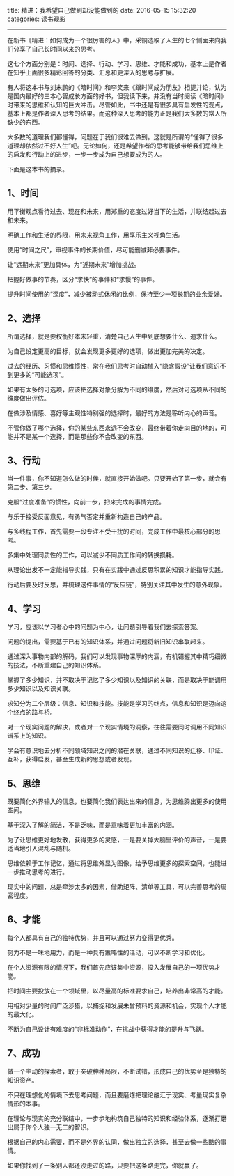 title: 精进：我希望自己做到却没能做到的
date: 2016-05-15 15:32:20
categories: 读书观影

---

在新书《精进：如何成为一个很厉害的人》中，采铜选取了人生的七个侧面来向我们分享了自己长时间以来的思考。

<!--more-->

这七个方面分别是：时间、选择、行动、学习、思维、才能和成功，基本上是作者在知乎上面很多精彩回答的分类、汇总和更深入的思考与扩展。

有人将这本书与刘末鹏的《暗时间》和李笑来《跟时间成为朋友》相提并论，认为是国内最好的三本心智成长方面的好书，但我读下来，并没有当时阅读《暗时间》时带来的思维和认知的巨大冲击。尽管如此，书中还是有很多具有启发性的观点，基本上都是作者深入思考的结果。而这种深入思考的能力正是我们大多数的常人所缺少的东西。

大多数的道理我们都懂得，问题在于我们很难去做到。这就是所谓的“懂得了很多道理却依然过不好人生”吧。无论如何，还是希望作者的思考能够带给我们思维上的启发和行动上的进步，一步一步成为自己想要成为的人。

下面是这本书的摘录。

## 1、时间

用平衡观点看待过去、现在和未来，用郑重的态度过好当下的生活，并联结起过去和未来。

明确工作和生活的界限，用未来视角工作，用享乐主义视角生活。

使用“时间之尺”，审视事件的长期价值，尽可能删减非必要事件。

让“远期未来”更加具体，为“近期未来”增加挑战。

把握好做事的节奏，区分“求快”的事件和“求慢”的事件。

提升时间使用的“深度”，减少被动式休闲的比例，保持至少一项长期的业余爱好。

## 2、选择

所谓选择，就是要权衡好本末轻重，清楚自己人生中到底想要什么、追求什么。

为自己设定更高的目标，就会发现更多更好的选项，做出更加完美的决定。

过去的经历、习惯和思维惯性，常在我们思考时自动植入“隐含假设”让我们意识不到更多的“可能选项”。

如果有太多的可选项，应该把选择对象分解为不同的维度，然后对可选项从不同的维度做出评估。

在做涉及情感、喜好等主观性特别强的选择时，最好的方法是聆听内心的声音。

不管你做了哪个选择，你的某些东西永远不会改变，最终带着你走向目的地的，可能并不是某一个选择，而是那些你不会改变的东西。

## 3、行动

当一件事，你不知道怎么做的时候，就直接开始做吧。只要开始了第一步，就会有第二步、第三步。

克服“过度准备”的惯性，向前一步，把来完成的事情完成。

与乐于接受反面意见，有勇气否定并重新构造自己的产品。

与多线程工作，首先需要一段专注不受干扰的时间，完成工作中最核心部分的思考。

多集中处理同质性的工作，可以减少不同质工作间的转换损耗。

从理论出发不一定能指导实践，只有在实践中通过反思积累的知识才能指导实践。

行动后要及时反思，并梳理这件事情的“反应链”，特别关注其中发生的意外现象。

## 4、学习

学习，应该以学习者心中的问题为中心，让问题引导着我们去探索答案。

问题的提出，需要基于已有的知识体系，并通过问题将新旧知识串联起来。

通过深入事物内部的解码，我们可以发现事物深厚的内涵，有机镱握其中精巧细微的技法，不断重建自己的知识体系。

掌握了多少知识，并不取决于记忆了多少知识以及知识的关联，而是取决于能调用多少知识以及知识关联。

求知分为二个层级：信息、知识和技能。技能是学习的终点，信息和知识是迈向这个终点的路与桥。

对一个现实问题的解决，或者对一个现实情境的洞察，往往需要同时调用不同知识谱系上的知识。

学会有意识地去分析不同领域知识之间的潜在关联，通过不同知识的迁移、印证、互补，获得启发，甚至生成新的思想或者发现。

## 5、思维

既要简化外界输入的信息，也要简化我们表达出来的信息，为思维腾出更多的使用空间。

基于深入了解的简洁，不是乏味，而是意味着更加丰富的内涵。

为了让思维更好地发散，获得更多的灵感，一是要关掉大脑里评价的声音，一是要适当地引入混乱与随机。

思维依赖于工作记忆，通过将思维外显为图像，给予思维更多的探索空间，也能进一步推动思考的进行。

现实中的问题，总是牵涉太多的因素，借助矩阵、清单等工具，可以完善思考的周密程度。

## 6、才能


每个人都具有自己的独特优势，并且可以通过努力变得更优秀。

努力不是一味地用力，而是一种具有策略性的活动，可以不断学习和优化。

在个人资源有限的情况下，我们首先应该集中资源，投入发展自己的一项优势才能。

把时间主要投放在一个领域里，以尽量高的标准要求自己，培养出非常高的才能。

用相对少量的时间广泛涉猎，以捕捉和发展未曾预料的资源和机会，实现个人才能的最大化。

不断为自己设计有难度的“非标准动作”，在挑战中获得才能的提升与飞跃。


## 7、成功

做一个主动的探索者，敢于突破种种局限，不断试错，形成自己的优势至是独特的知识资产。

不只在理想化的情境下去思考问题，而且要磨炼把理论融汇于现实、考量现实复杂情形的本事。

在理论与现实的充分联结中，一步步地构筑自己独特的知识和经验体系，逐渐打磨出属于你个人独一无二的智识。

根据自己的内心需要，而不是外界的认同，做出独立的选择，甚至去做一些酷的事情。

如果你找到了一条别人都还没走过的路，只要把这条路走完，你就赢了。




